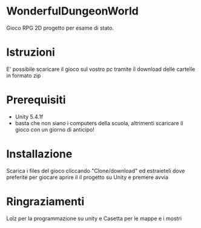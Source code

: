 <h1>   WonderfulDungeonWorld</h1>
Gioco RPG 2D progetto per esame di stato.

# Istruzioni
E' possibile scaricare il gioco sul vostro pc tramite il download delle cartelle in formato zip

# Prerequisiti
* Unity 5.4.1f
* basta che non siano i computers della scuola, altrimenti scaricare il gioco con un giorno di anticipo!


# Installazione
Scarica i files del gioco cliccando "Clone/download" ed estraieteli dove preferite per giocare aprire il 
il progetto su Unity e premere avvia

# Ringraziamenti
Lolz per la programmazione su unity e Casetta per le mappe e i mostri
